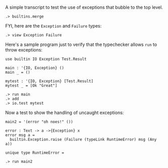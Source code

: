 
A simple transcript to test the use of exceptions that bubble to the top level.

```ucm:hide
.> builtins.merge
```

FYI, here are the `Exception` and `Failure` types:

```ucm
.> view Exception Failure
```

Here's a sample program just to verify that the typechecker allows `run` to throw exceptions:

```unison
use builtin IO Exception Test.Result

main : '{IO, Exception} ()
main _ = ()

mytest : '{IO, Exception} [Test.Result]
mytest _ = [Ok "Great"]
```

```ucm
.> run main
.> add
.> io.test mytest
```

Now a test to show the handling of uncaught exceptions:

```unison
main2 = '(error "oh noes!" ())

error : Text -> a ->{Exception} x
error msg a =
  builtin.Exception.raise (Failure (typeLink RuntimeError) msg (Any a))

unique type RuntimeError =
```

```ucm:error
.> run main2
```
